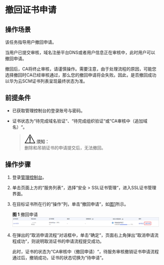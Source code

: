 # 撤回证书申请<a name="ZH-CN_TOPIC_0110866197"></a>

## 操作场景<a name="section24085427155358"></a>

该任务指导用户撤回申请。

当用户已提交审核，域名注册平台DNS或者用户信息正在审核中，此时用户可以撤回申请。

撤回后，CA将终止审核，请谨慎操作。需要注意，由于处理流程的原因，可能您选择撤回时CA已经审核通过，那么您的撤回申请将会失败。因此，是否撤回成功以华为云SCM证书列表呈现最终状态为准。

## 前提条件<a name="section556861155951"></a>

-   已获取管理控制台的登录账号与密码。
-   证书状态为“待完成域名验证“、“待完成组织验证“或“CA审核中（追加域名）“。

    >![](public_sys-resources/icon-notice.gif) **须知：**   
    >删除和吊销证书的申请提交后，无法撤回。  


## 操作步骤<a name="section408105191602"></a>

1.  登录[管理控制台](https://console.huaweicloud.com/)。
2.  单击页面上方的“服务列表“，选择“安全  \>  SSL证书管理“，进入SSL证书管理界面。
3.  在目标证书所在行的“操作“列，单击“撤回申请“，如[图1](#fig9203145514618)所示。

    **图 1**  撤回申请<a name="fig9203145514618"></a>  
    ![](figures/撤回申请.png "撤回申请")

4.  在弹出的“取消申请流程“对话框中，单击“确定“，页面右上角弹出“取消申请流程成功“，则说明取消证书的申请流程提交成功。

    此时，证书的状态为“CA审核中（撤回申请）“，待服务审核撤销证书申请流程通过后，撤销成功，证书的状态切换为“待申请“。


